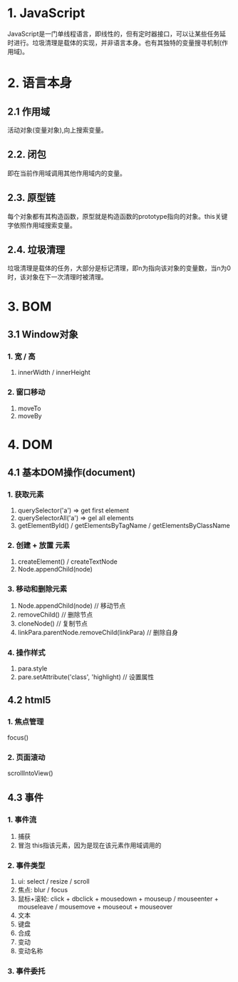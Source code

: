 # 1. JavaScript
JavaScript是一门单线程语言，即线性的，但有定时器接口，可以让某些任务延时进行。垃圾清理是载体的实现，并非语言本身。也有其独特的变量搜寻机制(作用域)。

# 2. 语言本身
## 2.1 作用域
活动对象(变量对象),向上搜索变量。
## 2.2. 闭包
即在当前作用域调用其他作用域内的变量。
## 2.3. 原型链
每个对象都有其构造函数，原型就是构造函数的prototype指向的对象。this关键字依照作用域搜索变量。
## 2.4. 垃圾清理
垃圾清理是载体的任务，大部分是标记清理，即n为指向该对象的变量数，当n为0时，该对象在下一次清理时被清理。

# 3. BOM
## 3.1 Window对象
### 1. 宽 / 高
1. innerWidth / innerHeight
### 2. 窗口移动
1. moveTo
2. moveBy

# 4. DOM
## 4.1 基本DOM操作(document)
### 1. 获取元素
1. querySelector('a') => get first element 
2. querySelectorAll('a') => gel all elements
3. getElementById() / getElementsByTagName / getElementsByClassName
### 2. 创建 + 放置 元素
1. createElement() / createTextNode
2. Node.appendChild(node)
### 3. 移动和删除元素
1. Node.appendChild(node) // 移动节点
2. removeChild() // 删除节点
3. cloneNode() // 复制节点
4. linkPara.parentNode.removeChild(linkPara) // 删除自身
### 4. 操作样式
1. para.style
2. pare.setAttribute('class', 'highlight) // 设置属性

## 4.2 html5
### 1. 焦点管理
focus()
### 2. 页面滚动
scrollIntoView()

## 4.3 事件
### 1. 事件流
1. 捕获
2. 冒泡
this指该元素，因为是现在该元素作用域调用的
### 2. 事件类型
1. ui: select / resize / scroll
2. 焦点: blur / focus
3. 鼠标+滚轮: click + dbclick + mousedown + mouseup / mouseenter + mouseleave / mousemove + mouseout + mouseover
4. 文本
5. 键盘
6. 合成
7. 变动
8. 变动名称
### 3. 事件委托